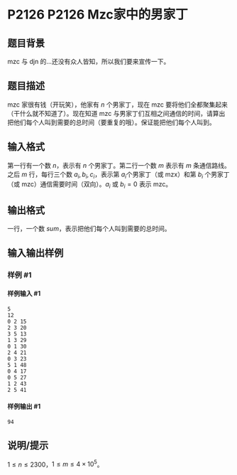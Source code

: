 # P2126 P2126 Mzc家中的男家丁

## 题目背景

mzc 与 djn 的…还没有众人皆知，所以我们要来宣传一下。

## 题目描述

mzc 家很有钱（开玩笑），他家有 $n$ 个男家丁，现在 mzc 要将他们全都聚集起来（干什么就不知道了）。现在知道 mzc 与男家丁们互相之间通信的时间，请算出把他们每个人叫到需要的总时间（要重复的哦）。保证能把他们每个人叫到。

## 输入格式

第一行有一个数 $n$，表示有 $n$ 个男家丁。第二行一个数 $m$ 表示有 $m$ 条通信路线。之后 $m$ 行，每行三个数 $a_i,b_i,c_i$，表示第 $a_i$个男家丁（或 mzx）和第 $b_i$ 个男家丁（或 mzc）通信需要时间（双向）。$a_i$ 或 $b_i=0$ 表示 mzc。

## 输出格式

一行，一个数 $sum$，表示把他们每个人叫到需要的总时间。

## 输入输出样例

### 样例 #1

#### 样例输入 #1

```
5
12
0 2 15
2 3 20
3 5 13
1 3 29
0 1 30
2 4 21
0 3 23
5 1 48
0 4 17
0 5 27
1 2 43
2 5 41
```

#### 样例输出 #1

```
94
```

## 说明/提示

$1\le n\leq2300$，$1\le m\leq4\times10^5$。
